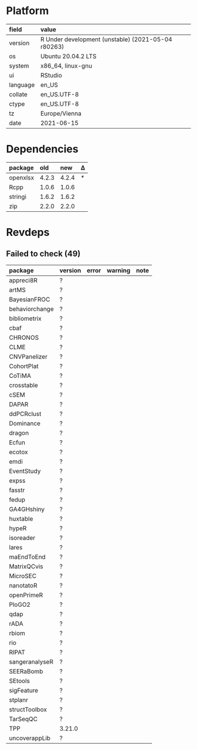 # Platform

|field    |value                                              |
|:--------|:--------------------------------------------------|
|version  |R Under development (unstable) (2021-05-04 r80263) |
|os       |Ubuntu 20.04.2 LTS                                 |
|system   |x86_64, linux-gnu                                  |
|ui       |RStudio                                            |
|language |en_US                                              |
|collate  |en_US.UTF-8                                        |
|ctype    |en_US.UTF-8                                        |
|tz       |Europe/Vienna                                      |
|date     |2021-06-15                                         |

# Dependencies

|package  |old   |new   |Δ  |
|:--------|:-----|:-----|:--|
|openxlsx |4.2.3 |4.2.4 |*  |
|Rcpp     |1.0.6 |1.0.6 |   |
|stringi  |1.6.2 |1.6.2 |   |
|zip      |2.2.0 |2.2.0 |   |

# Revdeps

## Failed to check (49)

|package        |version |error |warning |note |
|:--------------|:-------|:-----|:-------|:----|
|appreci8R      |?       |      |        |     |
|artMS          |?       |      |        |     |
|BayesianFROC   |?       |      |        |     |
|behaviorchange |?       |      |        |     |
|bibliometrix   |?       |      |        |     |
|cbaf           |?       |      |        |     |
|CHRONOS        |?       |      |        |     |
|CLME           |?       |      |        |     |
|CNVPanelizer   |?       |      |        |     |
|CohortPlat     |?       |      |        |     |
|CoTiMA         |?       |      |        |     |
|crosstable     |?       |      |        |     |
|cSEM           |?       |      |        |     |
|DAPAR          |?       |      |        |     |
|ddPCRclust     |?       |      |        |     |
|Dominance      |?       |      |        |     |
|dragon         |?       |      |        |     |
|Ecfun          |?       |      |        |     |
|ecotox         |?       |      |        |     |
|emdi           |?       |      |        |     |
|EventStudy     |?       |      |        |     |
|expss          |?       |      |        |     |
|fasstr         |?       |      |        |     |
|fedup          |?       |      |        |     |
|GA4GHshiny     |?       |      |        |     |
|huxtable       |?       |      |        |     |
|hypeR          |?       |      |        |     |
|isoreader      |?       |      |        |     |
|lares          |?       |      |        |     |
|maEndToEnd     |?       |      |        |     |
|MatrixQCvis    |?       |      |        |     |
|MicroSEC       |?       |      |        |     |
|nanotatoR      |?       |      |        |     |
|openPrimeR     |?       |      |        |     |
|PloGO2         |?       |      |        |     |
|qdap           |?       |      |        |     |
|rADA           |?       |      |        |     |
|rbiom          |?       |      |        |     |
|rio            |?       |      |        |     |
|RIPAT          |?       |      |        |     |
|sangeranalyseR |?       |      |        |     |
|SEERaBomb      |?       |      |        |     |
|SEtools        |?       |      |        |     |
|sigFeature     |?       |      |        |     |
|stplanr        |?       |      |        |     |
|structToolbox  |?       |      |        |     |
|TarSeqQC       |?       |      |        |     |
|TPP            |3.21.0  |      |        |     |
|uncoverappLib  |?       |      |        |     |

